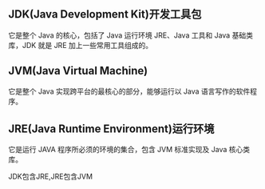 ## JDK(Java Development Kit)开发工具包
它是整个 Java 的核心，包括了 Java 运行环境 JRE、Java 工具和 Java 基础类库，JDK 就是 JRE 加上一些常用工具组成的。

## JVM(Java Virtual Machine)
它是整个 Java 实现跨平台的最核心的部分，能够运行以 Java 语言写作的软件程序。

## JRE(Java Runtime Environment)运行环境
它是运行 JAVA 程序所必须的环境的集合，包含 JVM 标准实现及 Java 核心类库。

JDK包含JRE,JRE包含JVM
